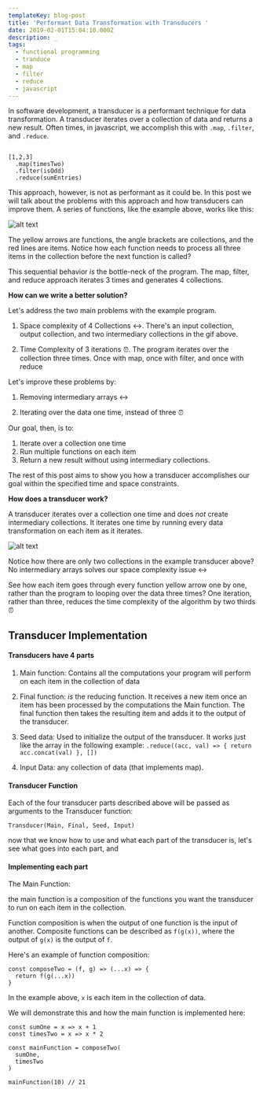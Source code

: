 ```yaml
---
templateKey: blog-post
title: 'Performant Data Transformation with Transducers '
date: 2019-02-01T15:04:10.000Z
description: _
tags:
  - functional programming
  - tranduce
  - map
  - filter
  - reduce
  - javascript
---
```

In software development, a transducer is a performant technique for data transformation. A transducer iterates over a collection of data and returns a new result. Often times, in javascript, we accomplish this with `.map`, `.filter`, and `.reduce`.

```

[1,2,3]
  .map(timesTwo)
  .filter(isOdd)
  .reduce(sumEntries)

```

This approach, however, is not as performant as it could be. In this post we will talk about the problems with this approach and how transducers can improve them. A series of functions, like the example above, works like this:

![alt text](https://cdn-images-1.medium.com/max/1600/1*mJicJiOZT4M9jwv6kMkwRg.gif)

The yellow arrows are functions, the angle brackets are collections, and the red lines are items. Notice how each function needs to process all three items in the collection before the next function is called?

This sequential behavior _is_ the bottle-neck of the program. The map, filter, and reduce approach iterates 3 times and generates 4 collections.

**How can we write a better solution?**

Let's address the two main problems with the example program.

1) Space complexity of 4 Collections ↔️. There's an input collection, output collection, and two intermediary collections in the gif above. 


2) Time Complexity of 3 iterations ⏰. The program iterates over the collection three times. Once with map, once with filter, and once with reduce

Let's improve these problems by:  

1) Removing intermediary arrays ↔️

2) Iterating over the data one time, instead of three ⏰

Our goal, then, is to:
1) Iterate over a collection one time 
2) Run multiple functions on each item
3) Return a new result  without using intermediary collections.

The rest of this post aims to show you how a transducer accomplishes our goal within the specified time and space constraints.

**How does a transducer work?**

A transducer iterates over a collection one time and does _not_ create intermediary collections. It iterates one time by running every data transformation on each item as it iterates.

![alt text](https://cdn-images-1.medium.com/max/800/1*rEOyWd0MTPv_NZvzDaFbkA.gif)

Notice how there are only two collections in the example transducer above? No intermediary arrays solves our space complexity issue ↔️

See how each item goes through every function yellow arrow one by one, rather than the program to looping over the data three times? One iteration, rather than three, reduces the time complexity of the algorithm by two thirds ⏰

## Transducer Implementation 

#### Transducers have 4 parts

1) Main function:
Contains all the computations your program will perform on each item in the collection of data 


2) Final function: _is_ the reducing function. It receives a new item once an item has been processed by the computations the Main function. The final function then takes the resulting item and adds it to the output of the transducer.


3) Seed data: Used to initialize the output of the transducer. It works just like the array in the following example: `.reduce((acc, val) => { return acc.concat(val) }, [])`


4) Input Data: any collection of data (that implements map).

#### Transducer Function

Each of the four transducer parts described above will be passed as arguments to the Transducer function:

`Transducer(Main, Final, Seed, Input)`

now that we know how to use and what each part of the transducer is, let's see what goes into each part, and 

#### Implementing each part

The Main Function:

the main function is a composition of the functions you want the transducer to run on each item in the collection.

Function composition is when the output of one function is the input of another. Composite functions can be described as `f(g(x))`, where the output of  `g(x)` is the output of `f`.

Here's an example of function composition:
```
const composeTwo = (f, g) => (...x) => {
  return f(g(...x))
}
```

In the example above, `x` is each item in the collection of data.

We will demonstrate this and how the main function is implemented here:

```
const sumOne = x => x + 1
const timesTwo = x => x * 2

const mainFunction = composeTwo(
  sumOne,
  timesTwo
)

mainFunction(10) // 21
```
 



